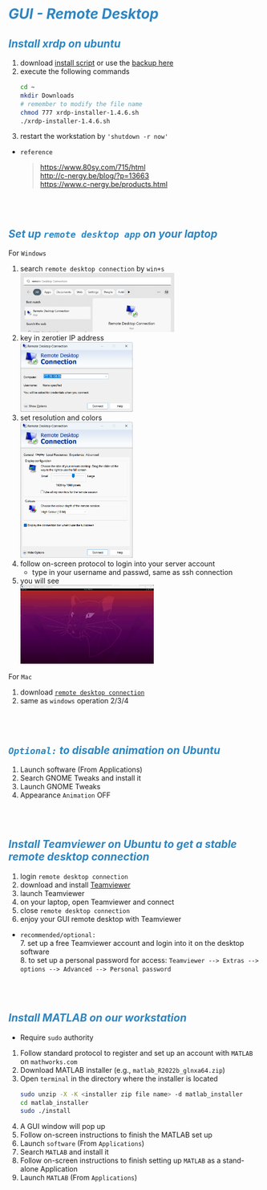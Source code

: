 # <span style="color:#2E86C1 ">*GUI - Remote Desktop*</span>


## <span style="color:#2E86C1 ">*Install xrdp on ubuntu*</span>

1. download [install script](https://www.c-nergy.be/products.html) or use the [backup here](utils/xrdp-installer-1.4.6.sh)
2. execute the following commands
    ``` bash
    cd ~
    mkdir Downloads 
    # remember to modify the file name
    chmod 777 xrdp-installer-1.4.6.sh
    ./xrdp-installer-1.4.6.sh
    ```
3. restart the workstation by `'shutdown -r now'`

* `reference`
    > https://www.80sy.com/715/html <br>
    > http://c-nergy.be/blog/?p=13663 <br>
    > https://www.c-nergy.be/products.html 


<br>
<br>


## <span style="color:#2E86C1 ">*Set up `remote desktop app` on your laptop*</span>

For `Windows`
1. search `remote desktop connection` by `win+s` <br>
    <img src="images/remote_desktop_app.png" alt="avatar" style="zoom:30%;">
2. key in zerotier IP address <br>
    <img src="images/key_ip.png" alt="avatar" style="zoom:30%;">
3. set resolution and colors <br>
    <img src="images/set_resolution.png" alt="avatar" style="zoom:30%;">
4. follow on-screen protocol to login into your server account
    * type in your username and passwd, same as ssh connection
5. you will see <br>
    <img src="images/xrdp.png" alt="avatar" style="zoom:26%;">


For `Mac`
1. download [`remote desktop connection`](https://apps.apple.com/app/microsoft-remote-desktop/id1295203466?mt=12)
2. same as `windows` operation 2/3/4


<br>
<br>


## <span style="color:#2E86C1 ">*`Optional:` to disable animation on Ubuntu*</span>
1.	Launch software (From Applications)
2.	Search GNOME Tweaks and install it
3.	Launch GNOME Tweaks
4.	Appearance `Animation` OFF


<br>
<br>


## <span style="color:#2E86C1 ">*Install Teamviewer on Ubuntu to get a stable remote desktop connection*</span>
1. login `remote desktop connection`
2. download and install [Teamviewer](https://www.teamviewer.com/en/download/linux/)
3. launch Teamviewer
4. on your laptop, open Teamviewer and connect
5. close `remote desktop connection`
6. enjoy your GUI remote desktop with Teamviewer
* `recommended/optional:` <br>
    7.	set up a free Teamviewer account and login into it on the desktop software <br>
    8.	to set up a personal password for access: 
    `Teamviewer --> Extras --> options --> Advanced --> Personal password`


<br>
<br>


## <span style="color:#2E86C1 ">*Install MATLAB on our workstation*</span>
* Require `sudo` authority
1.	Follow standard protocol to register and set up an account with `MATLAB` on `mathworks.com`
2.	Download MATLAB installer (e.g., `matlab_R2022b_glnxa64.zip`)
3.	Open `terminal` in the directory where the installer is located
    ``` bash
    sudo unzip -X -K <installer zip file name> -d matlab_installer
    cd matlab_installer
    sudo ./install
    ```
4.	A GUI window will pop up
5.	Follow on-screen instructions to finish the MATLAB set up
6.	Launch `software` (From `Applications`)
7.	Search `MATLAB` and install it
8.	Follow on-screen instructions to finish setting up `MATLAB` as a stand-alone Application
9.	Launch `MATLAB` (From `Applications`)

